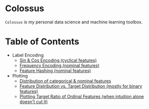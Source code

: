 # Colossus

`Colossus` is my personal data science and machine learning toolbox.

# Table of Contents

* Label Encoding
    * [Sin & Cos Encoding (cyclical features)](copy_paste_folder/sin_cos.py)
    * [Frequency Encoding (nominal features)](copy_paste_folder/freq_enc.py)
    * [Feature Hashing (nominal features)](copy_paste_folder/hash_enc.py)
* Plotting
    * [Distribution of categorical & nominal features](copy_paste_folder/univar_dist.py)
    * [Feature Distribution vs. Target Distribution (mostly for binary features)](copy_paste_folder/plot_bnrytrgtdist.py)
    * [Plotting Target Ratio of Ordinal Features (when intuition alone doesn't cut it)](copy_paste_folder/plot_ordtrgtdist.py)